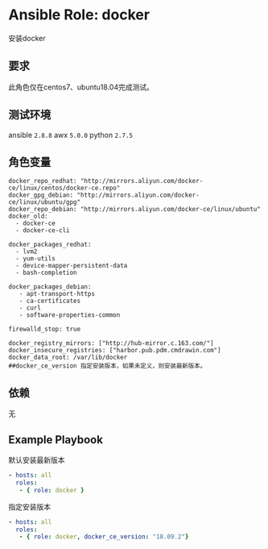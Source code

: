 # Ansible Role: docker

安装docker

## 要求

此角色仅在centos7、ubuntu18.04完成测试。

## 测试环境

ansible `2.8.8`
awx `5.0.0`
python `2.7.5`

## 角色变量
	docker_repo_redhat: "http://mirrors.aliyun.com/docker-ce/linux/centos/docker-ce.repo"
	docker_gpg_debian: "http://mirrors.aliyun.com/docker-ce/linux/ubuntu/gpg"
	docker_repo_debian: "http://mirrors.aliyun.com/docker-ce/linux/ubuntu"
	docker_old:
	  - docker-ce
	  - docker-ce-cli

	docker_packages_redhat:
	  - lvm2
	  - yum-utils
	  - device-mapper-persistent-data
	  - bash-completion
	  
	docker_packages_debian:
	   - apt-transport-https 
	   - ca-certificates 
	   - curl 
	   - software-properties-common

	firewalld_stop: true

	docker_registry_mirrors: ["http://hub-mirror.c.163.com/"]
	docker_insecure_registries: ["harbor.pub.pdm.cmdrawin.com"]
	docker_data_root: /var/lib/docker
	##docker_ce_version 指定安装版本，如果未定义，则安装最新版本。
	
## 依赖

无

## Example Playbook

默认安装最新版本
```yaml
- hosts: all
  roles:
   - { role: docker }
```
指定安装版本
```yaml
- hosts: all
  roles:
   - { role: docker, docker_ce_version: "18.09.2"}
```

        
